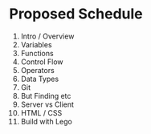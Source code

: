 # Proposed Schedule


1. Intro / Overview
1. Variables
1. Functions
1. Control Flow
1. Operators
1. Data Types
1. Git
1. But Finding etc
1. Server vs Client
1. HTML / CSS
1. Build with Lego

